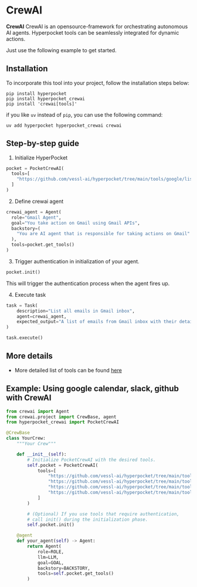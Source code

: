 # CrewAI

**CrewAI** CrewAI is an opensource-framework for orchestrating autonomous AI agents. Hyperpocket tools can be seamlessly integrated for dynamic actions.

Just use the following example to get started.

## Installation

To incorporate this tool into your project, follow the installation steps below:

```shell
pip install hyperpocket
pip install hyperpocket_crewai
pip install 'crewai[tools]'
```

if you like `uv` instead of `pip`, you can use the following command:

```shell
uv add hyperpocket hyperpocket_crewai crewai
```

## Step-by-step guide

1. Initialize HyperPocket

```python
pocket = PocketCrewAI(
  tools=[
    "https://github.com/vessl-ai/hyperpocket/tree/main/tools/google/list-gmail",
  ]
)
```

2. Define crewai agent

```python
crewai_agent = Agent(
  role="Gmail Agent",
  goal="You take action on Gmail using Gmail APIs",
  backstory=(
    "You are AI agent that is responsible for taking actions on Gmail"
  ),
  tools=pocket.get_tools()
)
```

3. Trigger authentication in initialization of your agent.

```python
pocket.init()
```

This will trigger the authentication process when the agent fires up.

4. Execute task

```python
task = Task(
    description="List all emails in Gmail inbox",
    agent=crewai_agent,
    expected_output="A list of emails from Gmail inbox with their details",
)

task.execute()
```

## More details

- More detailed list of tools can be found [here](https://github.com/vessl-ai/hyperpocket/tree/main/tools)

## Example: Using google calendar, slack, github with CrewAI

```python
from crewai import Agent
from crewai.project import CrewBase, agent
from hyperpocket_crewai import PocketCrewAI

@CrewBase
class YourCrew:
    """Your Crew"""

    def __init__(self):
        # Initialize PocketCrewAI with the desired tools.
        self.pocket = PocketCrewAI(
            tools=[
                "https://github.com/vessl-ai/hyperpocket/tree/main/tools/slack/get-messages",
                "https://github.com/vessl-ai/hyperpocket/tree/main/tools/google/get-calendar-events",
                "https://github.com/vessl-ai/hyperpocket/tree/main/tools/google/get-calendar-list",
                "https://github.com/vessl-ai/hyperpocket/tree/main/tools/github/list-pull-requests",
            ]
        )

        # (Optional) If you use tools that require authentication,
        # call init() during the initialization phase.
        self.pocket.init()

    @agent
    def your_agent(self) -> Agent:
        return Agent(
            role=ROLE,
            llm=LLM,
            goal=GOAL,
            backstory=BACKSTORY,
            tools=self.pocket.get_tools()
        )
```
